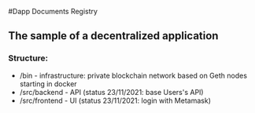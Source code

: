 #Dapp Documents Registry

## The sample of a decentralized application

### Structure:
- /bin - infrastructure: private blockchain network based on Geth nodes starting in docker
- /src/backend - API (status 23/11/2021: base Users's API)
- /src/frontend - UI (status 23/11/2021: login with Metamask)
